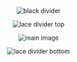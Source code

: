 <p align="center">
  <img src="https://i.postimg.cc/MKbvwVxk/divider-text.png" alt="black divider" />
</p>
<p align="center">
  <img src="https://i.postimg.cc/J00fj61X/lace-divider.png" alt="lace divider top" />
</p>
<p align="center">
  <img src="https://i.pinimg.com/originals/f5/38/40/f538403f46f2caa7f91868e0f6f59e0c.jpg" alt="main image" />
</p>
<p align="center">
  <img src="https://i.postimg.cc/J00fj61X/lace-divider.png" alt="lace divider bottom" />
</p>
